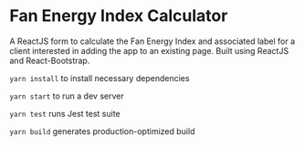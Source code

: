 # Fan Energy Index Calculator #

A ReactJS form to calculate the Fan Energy Index and associated label for a client interested in adding the app to an existing page. Built using ReactJS and React-Bootstrap. 

```yarn install``` to install necessary dependencies

```yarn start``` to run a dev server

```yarn test``` runs Jest test suite

```yarn build``` generates production-optimized build

